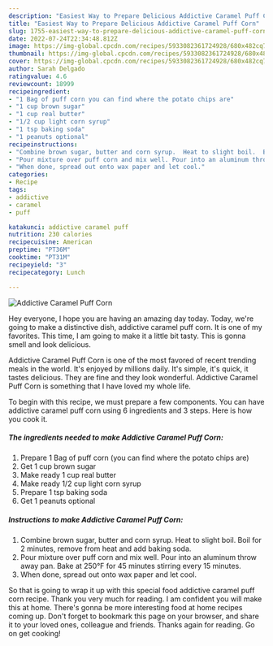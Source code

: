 ```yaml
---
description: "Easiest Way to Prepare Delicious Addictive Caramel Puff Corn"
title: "Easiest Way to Prepare Delicious Addictive Caramel Puff Corn"
slug: 1755-easiest-way-to-prepare-delicious-addictive-caramel-puff-corn
date: 2022-07-24T22:34:48.812Z
image: https://img-global.cpcdn.com/recipes/5933082361724928/680x482cq70/addictive-caramel-puff-corn-recipe-main-photo.jpg
thumbnail: https://img-global.cpcdn.com/recipes/5933082361724928/680x482cq70/addictive-caramel-puff-corn-recipe-main-photo.jpg
cover: https://img-global.cpcdn.com/recipes/5933082361724928/680x482cq70/addictive-caramel-puff-corn-recipe-main-photo.jpg
author: Sarah Delgado
ratingvalue: 4.6
reviewcount: 18999
recipeingredient:
- "1 Bag of puff corn you can find where the potato chips are"
- "1 cup brown sugar"
- "1 cup real butter"
- "1/2 cup light corn syrup"
- "1 tsp baking soda"
- "1 peanuts optional"
recipeinstructions:
- "Combine brown sugar, butter and corn syrup.  Heat to slight boil.  Boil for 2 minutes, remove from heat  and add baking soda."
- "Pour mixture over puff corn and mix well. Pour into an aluminum throw away pan. Bake at 250°F for 45 minutes stirring every 15 minutes."
- "When done, spread out onto wax paper and let cool."
categories:
- Recipe
tags:
- addictive
- caramel
- puff

katakunci: addictive caramel puff 
nutrition: 230 calories
recipecuisine: American
preptime: "PT36M"
cooktime: "PT31M"
recipeyield: "3"
recipecategory: Lunch

---
```



![Addictive Caramel Puff Corn](https://img-global.cpcdn.com/recipes/5933082361724928/680x482cq70/addictive-caramel-puff-corn-recipe-main-photo.jpg)

Hey everyone, I hope you are having an amazing day today. Today, we're going to make a distinctive dish, addictive caramel puff corn. It is one of my favorites. This time, I am going to make it a little bit tasty. This is gonna smell and look delicious.

Addictive Caramel Puff Corn is one of the most favored of recent trending meals in the world. It's enjoyed by millions daily. It's simple, it's quick, it tastes delicious. They are fine and they look wonderful. Addictive Caramel Puff Corn is something that I have loved my whole life.




To begin with this recipe, we must prepare a few components. You can have addictive caramel puff corn using 6 ingredients and 3 steps. Here is how you cook it.

<!--inarticleads1-->

##### The ingredients needed to make Addictive Caramel Puff Corn:

1. Prepare 1 Bag of puff corn (you can find where the potato chips are)
1. Get 1 cup brown sugar
1. Make ready 1 cup real butter
1. Make ready 1/2 cup light corn syrup
1. Prepare 1 tsp baking soda
1. Get 1 peanuts optional




<!--inarticleads2-->

##### Instructions to make Addictive Caramel Puff Corn:

1. Combine brown sugar, butter and corn syrup.  Heat to slight boil.  Boil for 2 minutes, remove from heat  and add baking soda.
1. Pour mixture over puff corn and mix well. Pour into an aluminum throw away pan. Bake at 250°F for 45 minutes stirring every 15 minutes.
1. When done, spread out onto wax paper and let cool.




So that is going to wrap it up with this special food addictive caramel puff corn recipe. Thank you very much for reading. I am confident you will make this at home. There's gonna be more interesting food at home recipes coming up. Don't forget to bookmark this page on your browser, and share it to your loved ones, colleague and friends. Thanks again for reading. Go on get cooking!
